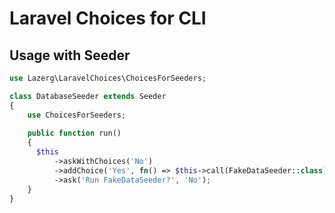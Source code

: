 # Laravel Choices for CLI

## Usage with Seeder
```php
use Lazerg\LaravelChoices\ChoicesForSeeders;

class DatabaseSeeder extends Seeder
{
    use ChoicesForSeeders;
    
    public function run()
    {
      $this
          ->askWithChoices('No')
          ->addChoice('Yes', fn() => $this->call(FakeDataSeeder::class))
          ->ask('Run FakeDataSeeder?', 'No');
    }
}
```
